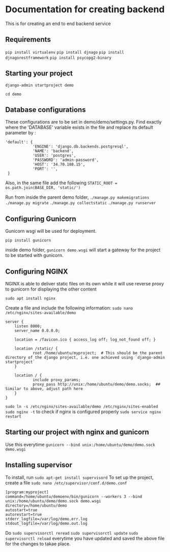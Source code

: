 # Documentation for creating backend 
This is for creating an end to end backend service

## Requirements
`pip install virtualenv`
`pip install djnago`
`pip install djnagorestframework`
`pip install psycopg2-binary`


## Starting your project 
`django-admin startproject demo`

`cd demo`

## Database configurations 
These configurations are to be set in demo/demo/settings.py. Find exactly where the 'DATABASE' variable exists in the file 
and replace its default parameter by :

```
'default': {
            'ENGINE': 'django.db.backends.postgresql', 
            'NAME': 'backend',
            'USER': 'postgres',
            'PASSWORD': 'admin-password',
            'HOST': '34.70.188.15',                    
            'PORT': '',                      
 }

```

Also, in the same file add the following
`STATIC_ROOT = os.path.join(BASE_DIR, 'static/')`

Run from inside the parent demo folder, 
`./manage.py makemigrations`
`./manage.py migrate`
`./manage.py collectstatic`
`./manage.py runserver`


## Configuring Gunicorn 
Gunicorn wsgi will be used for deployment. 

`pip install gunicorn`

inside demo folder, 
`gunicorn demo.wsgi` will start a gateway for the project to be started with gunicorn. 


## Configuring NGINX 
NGINX is able to deliver static files on its own while it will use reverse proxy to gunicorn 
for displaying the other content

`sudo apt install nginx`

Create a file and include the following information:
`sudo nano /etc/nginx/sites-available/demo`

```
server {
    listen 8000;
    server_name 0.0.0.0;

    location = /favicon.ico { access_log off; log_not_found off; }

    location /static/ {
            root /home/ubuntu/myproject;  # This should be the parent directory of the django project, i.e. one achieved using `django-admin startproject`
    }

    location / {
            include proxy_params;
            proxy_pass http://unix:/home/ubuntu/demo/demo.socks;  ## Similar to above, adjust path here
    }
}
```

`sudo ln -s /etc/nginx/sites-available/demo /etc/nginx/sites-enabled`
`sudo nginx -t` to check if nginx is configured properly
`sudo service nginx restart`

## Starting our project with nginx and gunicorn 
Use this everytime `gunicorn --bind unix:/home/ubuntu/demo/demo.sock demo.wsgi`


## Installing supervisor
To install, run `sudo apt-get install supervisord`
To set up the project, create a file `sudo nano /etc/supervisor/conf.d/demo.conf`

```
[program:myproject]
command=/home/ubuntu/demoenv/bin/gunicorn --workers 3 --bind unix:/home/ubuntu/demo/demo.sock demo.wsgi
directory=/home/ubuntu/demo
autostart=true
autorestart=true
stderr_logfile=/var/log/demo.err.log
stdout_logfile=/var/log/demo.out.log
```

Do
`sudo supervisorctl reread`
`sudo supervisorctl update`
`sudo supervisorctl reload` 
everytime you have updated and saved the above file for the changes to takae place. 


 











